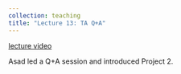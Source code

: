 ```yaml
---
collection: teaching
title: "Lecture 13: TA Q+A"
---
```


[lecture video](https://montana.hosted.panopto.com/Panopto/Pages/Viewer.aspx?id=663b76e8-e07d-44fb-ad97-af19015dad1e)

Asad led a Q+A session and introduced Project 2.

